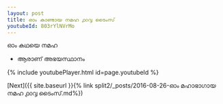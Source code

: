 ```yaml
---
layout: post
title: ഓം കാണ്ടായ നമഹ ൧൦൮ ടൈംസ്
youtubeId: 803rYlNVrMo
---
```

 
 
 ഓം കഥയെ നമഹ 
 
 -  ആരാണ് അഭയസ്ഥാനം 
 
  
 
  
 
 
 
 
 
 


{% include youtubePlayer.html id=page.youtubeId %}
 
[Next]({{ site.baseurl }}{% link  split2/_posts/2016-08-26-ഓം മഹാഭാഗായ നമഹ ൧൦൮ ടൈംസ്.md%})
 
